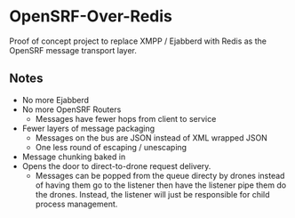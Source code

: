 # OpenSRF-Over-Redis

Proof of concept project to replace XMPP / Ejabberd with Redis as the
OpenSRF message transport layer.

## Notes

* No more Ejabberd
* No more OpenSRF Routers
  * Messages have fewer hops from client to service
* Fewer layers of message packaging 
  * Messages on the bus are JSON instead of XML wrapped JSON
  * One less round of escaping / unescaping
* Message chunking baked in
* Opens the door to direct-to-drone request delivery.
  * Messages can be popped from the queue directy by drones instead
    of having them go to the listener then have the listener pipe
    them do the drones.  Instead, the listener will just be responsible
    for child process management.
